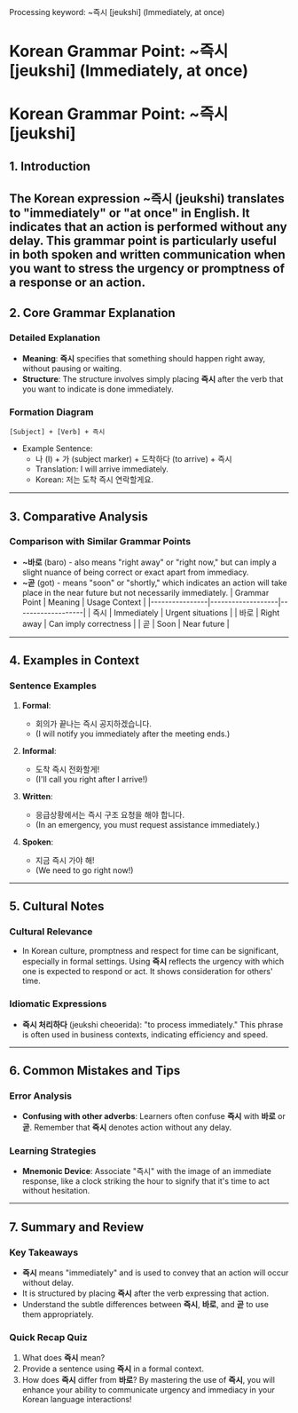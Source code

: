Processing keyword: ~즉시 [jeukshi] (Immediately, at once)
# Korean Grammar Point: ~즉시 [jeukshi] (Immediately, at once)
# Korean Grammar Point: ~즉시 [jeukshi]
## 1. Introduction
The Korean expression **~즉시** (jeukshi) translates to "immediately" or "at once" in English. It indicates that an action is performed without any delay. This grammar point is particularly useful in both spoken and written communication when you want to stress the urgency or promptness of a response or an action.
---
## 2. Core Grammar Explanation
### Detailed Explanation
- **Meaning**: **즉시** specifies that something should happen right away, without pausing or waiting.
- **Structure**: The structure involves simply placing **즉시** after the verb that you want to indicate is done immediately.
### Formation Diagram
```plaintext
[Subject] + [Verb] + 즉시
```
- Example Sentence: 
  - 나 (I) + 가 (subject marker) + 도착하다 (to arrive) + 즉시 
  - Translation: I will arrive immediately. 
  - Korean: 저는 도착 즉시 연락할게요.
---
## 3. Comparative Analysis
### Comparison with Similar Grammar Points
- **~바로** (baro) - also means "right away" or "right now," but can imply a slight nuance of being correct or exact apart from immediacy.
- **~곧** (got) - means "soon" or "shortly," which indicates an action will take place in the near future but not necessarily immediately.
| Grammar Point | Meaning           | Usage Context    |
|----------------|-------------------|-------------------|
| 즉시           | Immediately        | Urgent situations  |
| 바로           | Right away        | Can imply correctness  |
| 곧            | Soon              | Near future       |
---
## 4. Examples in Context
### Sentence Examples
1. **Formal**: 
   - 회의가 끝나는 즉시 공지하겠습니다.
   - (I will notify you immediately after the meeting ends.)
   
2. **Informal**: 
   - 도착 즉시 전화할게!
   - (I'll call you right after I arrive!)
3. **Written**: 
   - 응급상황에서는 즉시 구조 요청을 해야 합니다.
   - (In an emergency, you must request assistance immediately.)
4. **Spoken**: 
   - 지금 즉시 가야 해!
   - (We need to go right now!)
---
## 5. Cultural Notes
### Cultural Relevance
- In Korean culture, promptness and respect for time can be significant, especially in formal settings. Using **즉시** reflects the urgency with which one is expected to respond or act. It shows consideration for others' time.
  
### Idiomatic Expressions
- **즉시 처리하다** (jeukshi cheoerida): "to process immediately." This phrase is often used in business contexts, indicating efficiency and speed.
---
## 6. Common Mistakes and Tips
### Error Analysis
- **Confusing with other adverbs**: Learners often confuse **즉시** with **바로** or **곧**. Remember that **즉시** denotes action without any delay.
### Learning Strategies
- **Mnemonic Device**: Associate "즉시" with the image of an immediate response, like a clock striking the hour to signify that it's time to act without hesitation.
---
## 7. Summary and Review
### Key Takeaways
- **즉시** means "immediately" and is used to convey that an action will occur without delay.
- It is structured by placing **즉시** after the verb expressing that action.
- Understand the subtle differences between **즉시**, **바로**, and **곧** to use them appropriately.
### Quick Recap Quiz
1. What does **즉시** mean?
2. Provide a sentence using **즉시** in a formal context.
3. How does **즉시** differ from **바로**?
By mastering the use of **즉시**, you will enhance your ability to communicate urgency and immediacy in your Korean language interactions!
